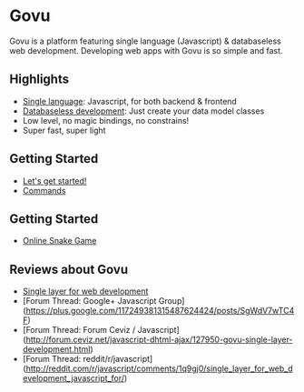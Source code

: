 Govu
========================
Govu is a platform featuring single language (Javascript) & databaseless web development. Developing web apps with Govu is so simple and fast.

## Highlights ##

- [Single language](https://github.com/easylibs/govu/wiki/Single-Language-Web-Development): Javascript, for both backend & frontend
- [Databaseless development](https://github.com/easylibs/govu/wiki/Databaseless-Web-Development): Just create your data model classes
- Low level, no magic bindings, no constrains!
- Super fast, super light

## Getting Started ##

* [Let's get started!](https://github.com/easylibs/govu/wiki/Getting-Started)
* [Commands](https://github.com/easylibs/govu/wiki/Commands)

## Getting Started ##
* [Online Snake Game](https://github.com/easylibs/govu/wiki/Online-Snake-Game-under-90-lines-of-Javascript)

## Reviews about Govu ##

* [Single layer for web development](https://medium.com/p/8e52071ff1bb)
* [Forum Thread: Google+ Javascript Group] (https://plus.google.com/117249381315487624424/posts/SgWdV7wTC4F)
* [Forum Thread: Forum Ceviz / Javascript] (http://forum.ceviz.net/javascript-dhtml-ajax/127950-govu-single-layer-development.html)
* [Forum Thread: reddit/r/javascript] (http://reddit.com/r/javascript/comments/1q9gj0/single_layer_for_web_development_javascript_for/)
